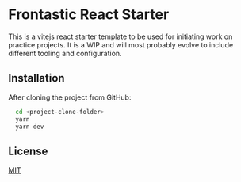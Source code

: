 # Frontastic React Starter

This is a vitejs react starter template to be used for initiating work on practice projects. It is a WIP and will most probably evolve to include different tooling and configuration.

## Installation

After cloning the project from GitHub:

```bash
  cd <project-clone-folder>
  yarn
  yarn dev
```

## License

[MIT](https://choosealicense.com/licenses/mit/)
